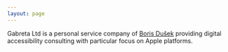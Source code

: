 ```yaml
---
layout: page
---
```


Gabreta Ltd is a personal service company of [Boris Dušek](https://dusek.me) providing digital accessibility consulting with particular focus on Apple platforms.